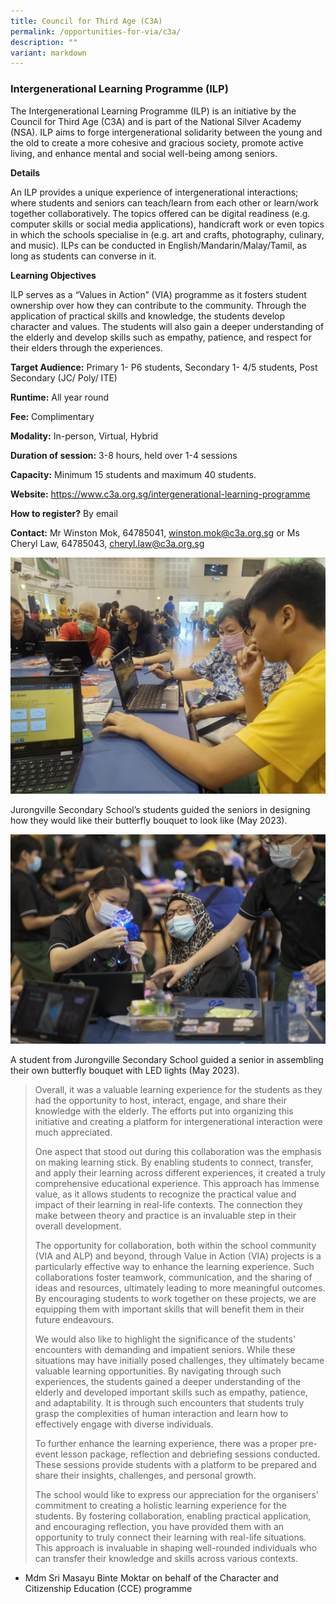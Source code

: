 ```yaml
---
title: Council for Third Age (C3A)
permalink: /opportunities-for-via/c3a/
description: ""
variant: markdown
---
```

### Intergenerational Learning Programme (ILP)

The Intergenerational Learning Programme (ILP) is an initiative by the Council for Third Age (C3A) and is part of the National Silver Academy (NSA). ILP aims to forge intergenerational solidarity between the young and the old to create a more cohesive and gracious society, promote active living, and enhance mental and social well-being among seniors.


**Details**

An ILP provides a unique experience of intergenerational interactions; where students and seniors can teach/learn from each other or learn/work together collaboratively. The topics offered can be digital readiness (e.g. computer skills or social media applications), handicraft work or even topics in which the schools specialise in (e.g. art and crafts, photography, culinary, and music). ILPs can be conducted in English/Mandarin/Malay/Tamil, as long as students can converse in it.

**Learning Objectives**

ILP serves as a “Values in Action” (VIA) programme as it fosters student ownership over how they can contribute to the community. Through the application of practical skills and knowledge, the students develop character and values. The students will also gain a deeper understanding of the elderly and develop skills such as empathy, patience, and respect for their elders through the experiences.



**Target Audience:** Primary 1- P6 students, Secondary 1- 4/5 students, Post Secondary (JC/ Poly/ ITE)

**Runtime:** All year round

**Fee:** Complimentary

**Modality:**  In-person, Virtual, Hybrid

**Duration of session:**  3-8 hours, held over 1-4 sessions

**Capacity:** Minimum 15 students and maximum 40 students.

**Website:**  https://www.c3a.org.sg/intergenerational-learning-programme

**How to register?**  By email

**Contact:**  Mr Winston Mok, 64785041, winston.mok@c3a.org.sg or Ms Cheryl Law, 64785043, cheryl.law@c3a.org.sg

![](/images/c3a%20photo%201.jpg)

Jurongville Secondary School’s students guided the seniors in designing how they would like their butterfly bouquet to look like (May 2023).

![](/images/programme_photo%202.jpg)

A student from Jurongville Secondary School guided a senior in assembling their own butterfly bouquet with LED lights (May 2023).

> Overall, it was a valuable learning experience for the students as they had the opportunity to host, interact, engage, and share their knowledge with the elderly. The efforts put into organizing this initiative and creating a platform for intergenerational interaction were much appreciated.
> 
> One aspect that stood out during this collaboration was the emphasis on making learning stick. By enabling students to connect, transfer, and apply their learning across different experiences, it created a truly comprehensive educational experience. This approach has immense value, as it allows students to recognize the practical value and impact of their learning in real-life contexts. The connection they make between theory and practice is an invaluable step in their overall development.
> 
> The opportunity for collaboration, both within the school community (VIA and ALP) and beyond, through Value in Action (VIA) projects is a particularly effective way to enhance the learning experience. Such collaborations foster teamwork, communication, and the sharing of ideas and resources, ultimately leading to more meaningful outcomes. By encouraging students to work together on these projects, we are equipping them with important skills that will benefit them in their future endeavours.
> 
> We would also like to highlight the significance of the students' encounters with demanding and impatient seniors. While these situations may have initially posed challenges, they ultimately became valuable learning opportunities. By navigating through such experiences, the students gained a deeper understanding of the elderly and developed important skills such as empathy, patience, and adaptability. It is through such encounters that students truly grasp the complexities of human interaction and learn how to effectively engage with diverse individuals.
> 
> To further enhance the learning experience, there was a proper pre-event lesson package, reflection and debriefing sessions conducted. These sessions provide students with a platform to be prepared and share their insights, challenges, and personal growth.
> 
> The school would like to express our appreciation for the organisers' commitment to creating a holistic learning experience for the students. By fostering collaboration, enabling practical application, and encouraging reflection, you have provided them with an opportunity to truly connect their learning with real-life situations. This approach is invaluable in shaping well-rounded individuals who can transfer their knowledge and skills across various contexts.

- Mdm Sri Masayu Binte Moktar on behalf of the Character and Citizenship Education (CCE) programme